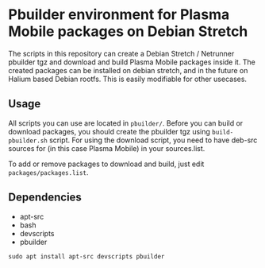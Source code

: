 # Pbuilder environment for Plasma Mobile packages on Debian Stretch
The scripts in this repository can create a Debian Stretch / Netrunner pbuilder tgz and download and build Plasma Mobile packages inside it. The created packages can be installed on debian stretch, and in the future on Halium based Debian rootfs.
This is easily modifiable for other usecases.

## Usage
All scripts you can use are located in `pbuilder/`. Before you can build or download packages, you should create the pbuilder tgz using `build-pbuilder.sh` script. For using the download script, you need to have deb-src sources for (in this case Plasma Mobile) in your sources.list.

To add or remove packages to download and build, just edit `packages/packages.list`.

## Dependencies
* apt-src
* bash
* devscripts
* pbuilder

`sudo apt install apt-src devscripts pbuilder`